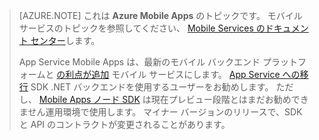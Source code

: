 >[AZURE.NOTE] これは **Azure Mobile Apps** のトピックです。 モバイル サービスのトピックを参照してください、 [Mobile Services のドキュメント センター](/documentation/services/mobile-services/)します。
>
>App Service Mobile Apps は、最新のモバイル バックエンド プラットフォームと [の利点が追加](app-service-mobile-value-prop-migration-from-mobile-services.md) モバイル サービスにします。 [App Service への移行](app-service-mobile-migrating-from-mobile-services) SDK .NET バックエンドを使用するユーザーをお勧めします。 ただし、 [Mobile Apps ノード SDK](https://github.com/azure/azure-mobile-apps-node) は現在プレビュー段階とはまだお勧めできません運用環境で使用します。 マイナー バージョンのリリースで、SDK と API のコントラクトが変更されることがあります。





